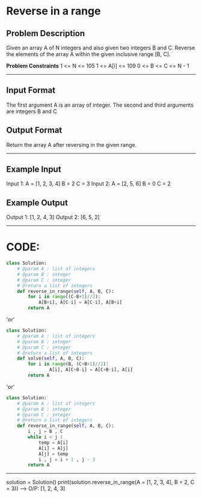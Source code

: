 # Reverse in a range

## Problem Description
Given an array A of N integers and also given two integers B and C. Reverse the elements of the array A within the given inclusive range [B, C].


**Problem Constraints**
1 <= N <= 105
1 <= A[i] <= 109
0 <= B <= C <= N - 1

---

## Input Format
The first argument A is an array of integer.
The second and third arguments are integers B and C

## Output Format
Return the array A after reversing in the given range.

---

## Example Input
Input 1:
A = [1, 2, 3, 4]
B = 2
C = 3
Input 2:
A = [2, 5, 6]
B = 0
C = 2

## Example Output
Output 1:
[1, 2, 4, 3]
Output 2:
[6, 5, 2]

---

# CODE:

```python
class Solution:
    # @param A : list of integers
    # @param B : integer
    # @param C : integer
    # @return a list of integers
    def reverse_in_range(self, A, B, C):
        for i in range((C-B+1)//2):
            A[B+i], A[C-i] = A[C-i], A[B+i]
        return A
```
'or'

```python
class Solution:
    # @param A : list of integers
    # @param B : integer
    # @param C : integer
    # @return a list of integers
    def solve(self, A, B, C):
        for i in range(B, (C+B+1)//2):
                A[i], A[C+B-i] = A[C+B-i], A[i]
        return A
```
'or'

```python
class Solution:
    # @param A : list of integers
    # @param B : integer
    # @param C : integer
    # @return a list of integers
    def reverse_in_range(self, A, B, C):
        i , j = B , C
        while i < j :
            temp = A[i]
            A[i] = A[j]
            A[j] = temp
            i , j = i + 1 , j - 1
        return A
```

---

solution = Solution()
print(solution.reverse_in_range(A = [1, 2, 3, 4], B = 2, C = 3))  -->  O/P: [1, 2, 4, 3]
